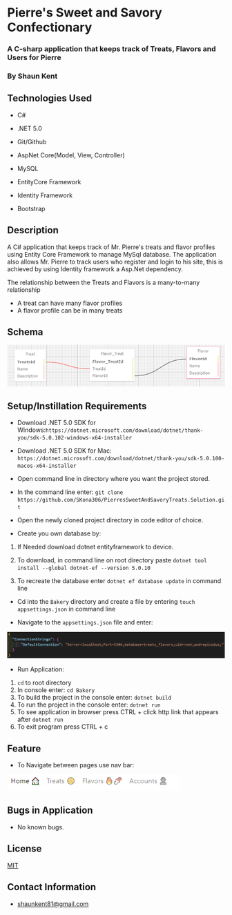 # Pierre's Sweet and Savory Confectionary

### A C-sharp application that keeps track of Treats, Flavors and Users for Pierre

### By Shaun Kent

## Technologies Used

* C#

* .NET 5.0

* Git/Github

* AspNet Core(Model, View, Controller)

* MySQL

* EntityCore Framework

* Identity Framework

* Bootstrap

## Description

A C# application that keeps track of Mr. Pierre's treats and flavor profiles using Entity Core Framework to manage MySql database. The application also allows Mr. Pierre to track users who register and login to his site, this is achieved by using Identity framework a Asp.Net dependency. 

The relationship between the Treats and Flavors is a many-to-many relationship

* A treat can have many flavor profiles
* A flavor profile can be in many treats

## Schema

![Screenshot](PierresSchemaMap.PNG)

## Setup/Instillation Requirements

* Download .NET 5.0 SDK for Windows:`https://dotnet.microsoft.com/download/dotnet/thank-you/sdk-5.0.102-windows-x64-installer` 

* Download .NET 5.0 SDK for Mac: `https://dotnet.microsoft.com/download/dotnet/thank-you/sdk-5.0.100-macos-x64-installer`

* Open command line in directory where you want the project stored.

* In the command line enter: `git clone https://github.com/SKona306/PierresSweetAndSavoryTreats.Solution.git`

* Open the newly cloned project directory in code editor of choice.

* Create you own database by:

1. If Needed download dotnet entityframework to device.

2. To download, in command line on root directory paste `dotnet tool install --global dotnet-ef --version 5.0.10`

3. To recreate the database enter `dotnet ef database update` in command line

* Cd into the `Bakery` directory and create a file by entering `touch appsettings.json` in command line

* Navigate to the `appsettings.json` file and enter: 

![Screenshot](appsettingPierre.PNG)

* Run Application:
1. `cd` to root directory
2. In console enter: `cd Bakery`
3. To build the project in the console enter: `dotnet build` 
4. To run the project in the console enter: `dotnet run`
5. To see application in browser press CTRL + click http link that appears after `dotnet run`
6. To exit program press CTRL + c

## Feature

* To Navigate between pages use nav bar:

![Screenshot](NavBar.PNG)

## Bugs in Application
* No known bugs.
## License 

[MIT](https://choosealicense.com/licenses/mit/)

## Contact Information

* shaunkent81@gmail.com